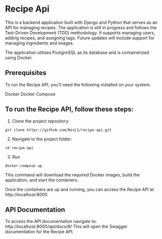 # Recipe Api
This is a backend application built with Django and Python that serves as an API for managing recipes. The application is still in progress and follows the Test-Driven Development (TDD) methodology. It supports managing users, adding recipes, and assigning tags. Future updates will include support for managing ingredients and images.

The application utilizes PostgreSQL as its database and is containerized using Docker.

## Prerequisites
To run the Recipe API, you'll need the following installed on your system:

Docker
Docker Compose

## To run the Recipe API, follow these steps:
1. Clone the project repository:
```
git clone https://github.com/NivL1/recipe-api.git
```
2. Navigate to the project folder:
```
cd recipe-api
```
3. Run
```
docker-compose up
```
This command will download the required Docker images, build the application, and start the containers.

Once the containers are up and running, you can access the Recipe API at http://localhost:8000.

## API Documentation
To access the API documentation navigate to: http://localhost:8000/api/docs/#/ 
This will open the Swagger documentation for the Recipe API.

